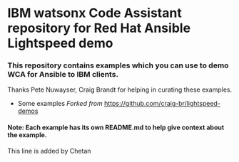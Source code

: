 # IBM watsonx Code Assistant repository for Red Hat Ansible Lightspeed demo

### This repository contains examples which you can use to demo WCA for Ansible to IBM clients.

Thanks Pete Nuwayser, Craig Brandt for helping in curating these examples.
- Some examples _Forked from_ https://github.com/craig-br/lightspeed-demos

#### Note: Each example has its own README.md to help give context about the example.

This line is added by Chetan